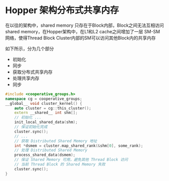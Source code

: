 # Hopper 架构分布式共享内存

在以往的架构中，shared memory 只存在于Block内部，Block之间无法互相访问shared memory，在Hopper架构中，在L1和L2 cache之间增加了一层 SM-SM 网络，使得Thread Block Cluster内部的SM可以访问其他Block内的共享内存

如下所示，分为几个部分
- 初始化
- 同步
- 获取分布式共享内存
- 处理共享内存
- 同步

```cpp
#include <cooperative_groups.h>
namespace cg = cooperative_groups;
__global__ void cluster_kernel() {
    auto cluster = cg::this_cluster();
    extern __shared__ int shm[];
    // 初始化 ... 
    init_local_shared_data(shm);
    // 保证初始化完成
    cluster.sync();
    // ...
    // 获取 Distributed Shared Memory 地址
    int *dsmem = cluster.map_shared_rank(&shm[0], some_rank);
    // 处理 Distributed Shared Memory
    process_shared_data(dsmem);
    // 保证 Shared Memory 可用，避免其他 Thread Block 访问
    // 当前 Thread Block 的 Shared Memory 失败
    cluster.sync();
}
```